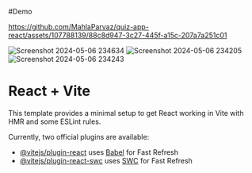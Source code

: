 #Demo

https://github.com/MahlaParvaz/quiz-app-react/assets/107788139/88c8d947-3c27-445f-a15c-207a7a251c01

![Screenshot 2024-05-06 234634](https://github.com/MahlaParvaz/quiz-app-react/assets/107788139/59e8acba-d613-4c9c-8665-c9eedc7f9747)
![Screenshot 2024-05-06 234205](https://github.com/MahlaParvaz/quiz-app-react/assets/107788139/a082aed6-c086-4bf4-be1b-dae1b908877c)
![Screenshot 2024-05-06 234243](https://github.com/MahlaParvaz/quiz-app-react/assets/107788139/48d8019d-7c6b-4ce2-9905-837cba4096a9)


# React + Vite

This template provides a minimal setup to get React working in Vite with HMR and some ESLint rules.

Currently, two official plugins are available:

- [@vitejs/plugin-react](https://github.com/vitejs/vite-plugin-react/blob/main/packages/plugin-react/README.md) uses [Babel](https://babeljs.io/) for Fast Refresh
- [@vitejs/plugin-react-swc](https://github.com/vitejs/vite-plugin-react-swc) uses [SWC](https://swc.rs/) for Fast Refresh

